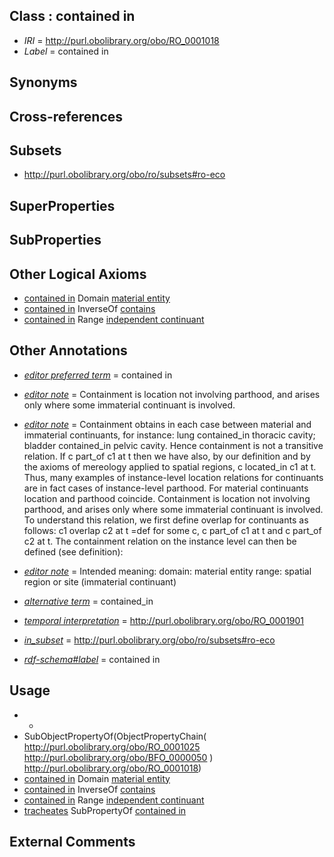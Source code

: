 
## Class : contained in

 * *IRI* = http://purl.obolibrary.org/obo/RO_0001018
 * *Label* = contained in

## Synonyms


## Cross-references


## Subsets

 * http://purl.obolibrary.org/obo/ro/subsets#ro-eco

## SuperProperties


## SubProperties


## Other Logical Axioms

 * [contained in](../../RO/18/RO_0001018.md) Domain [material entity](../../BFO/40/BFO_0000040.md)
 * [contained in](../../RO/18/RO_0001018.md) InverseOf [contains](../../RO/19/RO_0001019.md)
 * [contained in](../../RO/18/RO_0001018.md) Range [independent continuant](../../BFO/04/BFO_0000004.md)

## Other Annotations

 * *[editor preferred term](../../IAO/11/IAO_0000111.md)* = contained in
 * *[editor note](../../IAO/16/IAO_0000116.md)* = Containment is location not involving parthood, and arises only where some immaterial continuant is involved.
 * *[editor note](../../IAO/16/IAO_0000116.md)* = Containment obtains in each case between material and immaterial continuants, for instance: lung contained_in thoracic cavity; bladder contained_in pelvic cavity. Hence containment is not a transitive relation.    If c part_of c1 at t then we have also, by our definition and by the axioms of mereology applied to spatial regions, c located_in c1 at t. Thus, many examples of instance-level location relations for continuants are in fact cases of instance-level parthood. For material continuants location and parthood coincide. Containment is location not involving parthood, and arises only where some immaterial continuant is involved. To understand this relation, we first define overlap for continuants as follows:    c1 overlap c2 at t =def for some c, c part_of c1 at t and c part_of c2 at t. The containment relation on the instance level can then be defined (see definition):
 * *[editor note](../../IAO/16/IAO_0000116.md)* = Intended meaning:
domain: material entity
range: spatial region or site (immaterial continuant)
        
 * *[alternative term](../../IAO/18/IAO_0000118.md)* = contained_in
 * *[temporal interpretation](../../RO/00/RO_0001900.md)* = http://purl.obolibrary.org/obo/RO_0001901
 * *[in_subset](../../et/oboInOwl#inSubset.md)* = http://purl.obolibrary.org/obo/ro/subsets#ro-eco
 * *[rdf-schema#label](../../el/rdf-schema#label.md)* = contained in

## Usage

 * -
 * SubObjectPropertyOf(ObjectPropertyChain( <http://purl.obolibrary.org/obo/RO_0001025> <http://purl.obolibrary.org/obo/BFO_0000050> ) <http://purl.obolibrary.org/obo/RO_0001018>)
 * [contained in](../../RO/18/RO_0001018.md) Domain [material entity](../../BFO/40/BFO_0000040.md)
 * [contained in](../../RO/18/RO_0001018.md) InverseOf [contains](../../RO/19/RO_0001019.md)
 * [contained in](../../RO/18/RO_0001018.md) Range [independent continuant](../../BFO/04/BFO_0000004.md)
 * [tracheates](../../RO/04/RO_0002004.md) SubPropertyOf [contained in](../../RO/18/RO_0001018.md)

## External Comments

